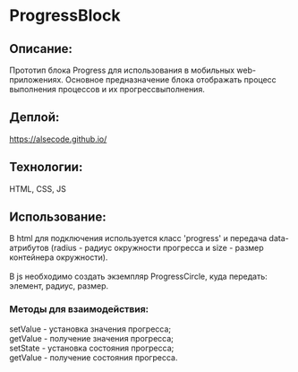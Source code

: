 ### <h1>ProgressBlock</h1>

### <h2>Описание:</h2>
Прототип блока Progress для использования в мобильных web-приложениях. Основное предназначение блока отображать процесс выполнения процессов и их прогрессвыполнения.
<br>

### <h2>Деплой:</h2>
https://alsecode.github.io/

### <h2>Технологии:</h2>
HTML, CSS, JS

### <h2>Использование:</h2>
В html для подключения используется класс 'progress' и передача data-атрибутов (radius - радиус окружности прогресса и size - размер контейнера окружности).
<br>
<br>
В js необходимо создать экземпляр ProgressCircle, куда передать: элемент, радиус, размер.
<br>
<h3>Методы для взаимодействия:</h3>
setValue - установка значения прогресса;
<br>
getValue - получение значения прогресса;
<br>
setState - установка состояния прогресса;
<br>
getValue - получение состояния прогресса.
